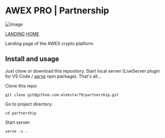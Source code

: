 # AWEX PRO | Partnership

![image](review.gif)

[LANDING](https://alekstar79.github.io/partnership/landing)
[HOME](https://alekstar79.github.io/partnership/home)

Landing page of the AWEX crypto platform.

## Install and usage

Just clone or download this repository. Start local server
(LiveServer plugin for VS Code / [serve](https://github.com/vercel/serve) npm package).
That's all...

Clone this repo:
```shell
git clone git@github.com:alekstar79/partnership.git
```
Go to project directory:
```shell
cd partnership
```
Start server:
```shell
serve -s .
```
